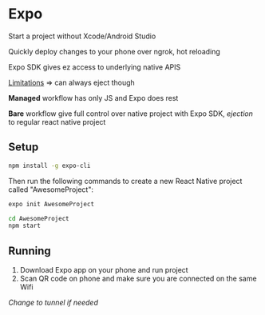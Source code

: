 # Expo

Start a project without Xcode/Android Studio

Quickly deploy changes to your phone over ngrok, hot reloading

Expo SDK gives ez access to underlying native APIS

[Limitations](https://docs.expo.io/versions/latest/introduction/why-not-expo/) => can always eject though

**Managed** workflow has only JS and Expo does rest

**Bare** workflow give full control over native project with Expo SDK, *ejection* to regular react native project

## Setup

```sh
npm install -g expo-cli
```

Then run the following commands to create a new React Native project called "AwesomeProject":

```bash
expo init AwesomeProject

cd AwesomeProject
npm start
```

## Running

1. Download Expo app on your phone and run project 
2. Scan QR code on phone and make sure you are connected on the same Wifi

*Change to tunnel if needed*